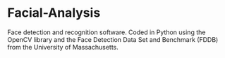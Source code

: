# Facial-Analysis
Face detection and recognition software. Coded in Python using the OpenCV library and the Face Detection Data Set and Benchmark (FDDB) from the University of Massachusetts.
